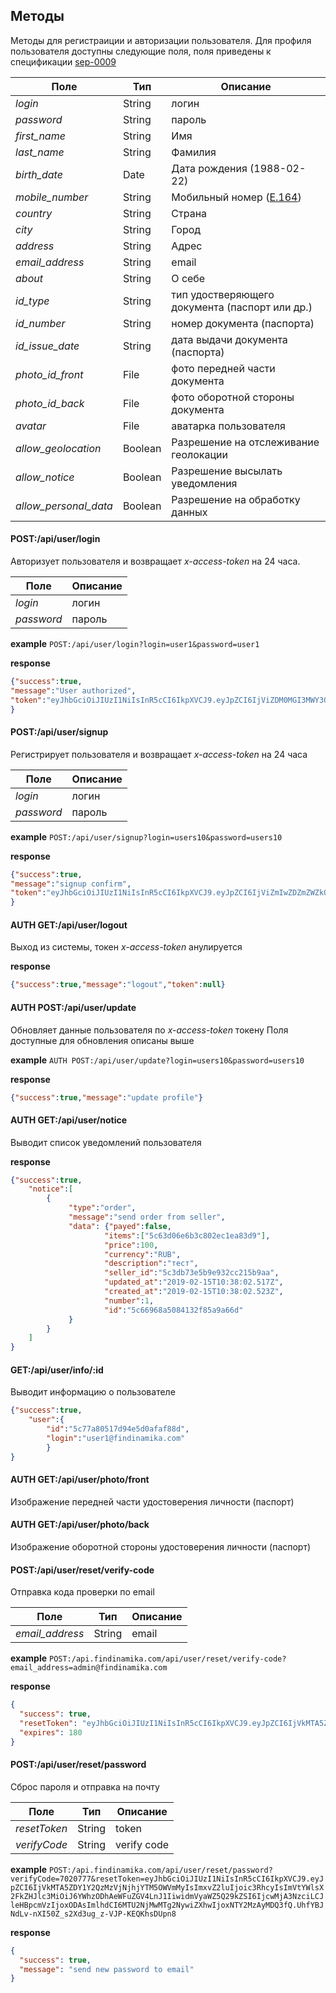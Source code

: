 ## Методы
Методы для регистраиции и авторизации пользователя. 
Для профиля пользователя доступны следующие поля, поля приведены к спецификации [sep-0009](https://github.com/stellar/stellar-protocol/blob/master/ecosystem/sep-0009.md)

Поле | Тип| Описание
--- | --- | ---
_login_| String| логин
_password_| String| пароль
_first_name_| String| Имя
_last_name_| String| Фамилия
_birth_date_| Date| Дата рождения (1988-02-22)
_mobile_number_| String| Мобильный номер ([E.164](https://en.wikipedia.org/wiki/E.164))
_country_| String| Страна
_city_| String| Город
_address_| String| Адрес
_email_address_| String| email
_about_| String| О себе
_id_type_| String| тип удостверяющего документа (паспорт или др.)
_id_number_| String| номер документа (паспорта)
_id_issue_date_| String| дата выдачи документа (паспорта)
_photo_id_front_| File| фото передней части документа
_photo_id_back_| File| фото оборотной стороны документа
_avatar_| File| аватарка пользователя
_allow_geolocation_| Boolean| Разрешение на отслеживание геолокации
_allow_notice_| Boolean| Разрешение высылать уведомления
_allow_personal_data_| Boolean| Разрешение на обработку данных

#### POST:/api/user/login
Авторизует пользователя и возвращает _x-access-token_ на 24 часа. 

Поле | Описание
--- | ---
_login_| логин
_password_| пароль

**example** `POST:/api/user/login?login=user1&password=user1`

**response**
```json
{"success":true,
"message":"User authorized",
"token":"eyJhbGciOiJIUzI1NiIsInR5cCI6IkpXVCJ9.eyJpZCI6IjViZDM0MGI3MWY3ODRhNTQxNjVlMjQwZiIsImlhdCI6MTU0MzE3OTQwNSwiZXhwIjoxNTQzMjIyNjA1fQ.C3epos4edUbpN1Zt2pFV5avKwvQg-FddOQpekdrqAtI"
}
```

#### POST:/api/user/signup
Регистрирует пользователя и возвращает _x-access-token_ на 24 часа

Поле | Описание
--- | ---
_login_| логин
_password_| пароль

**example** `POST:/api/user/signup?login=users10&password=users10`

**response**
```json
{"success":true,
"message":"signup confirm",
"token":"eyJhbGciOiJIUzI1NiIsInR5cCI6IkpXVCJ9.eyJpZCI6IjViZmIwZDZmZWZkOTk1NTExZDkyOGRhYyIsImlhdCI6MTU0MzE3OTY0NSwiZXhwIjoxNTQzMjIyODQ1fQ.7LoQjZi2WvjhYa4MQs3dTLgG7ATJWXarM3GyDvHFTfo"
}
```

#### AUTH GET:/api/user/logout
Выход из системы, токен _x-access-token_ анулируется

**response**
```json
{"success":true,"message":"logout","token":null}
```

#### AUTH POST:/api/user/update
Обновляет данные пользователя по _x-access-token_ токену
Поля доступные для обновления описаны выше

**example** `AUTH POST:/api/user/update?login=users10&password=users10`

**response**
```json
{"success":true,"message":"update profile"}
```

#### AUTH GET:/api/user/notice
Выводит список уведомлений пользователя

**response**
```json
{"success":true,
    "notice":[
        {
             "type":"order",
             "message":"send order from seller",
             "data": {"payed":false,
                     "items":["5c63d06e6b3c802ec1ea83d9"],
                     "price":100,
                     "currency":"RUB",
                     "description":"тест",
                     "seller_id":"5c3db73e5b9e932cc215b9aa",
                     "updated_at":"2019-02-15T10:38:02.517Z",
                     "created_at":"2019-02-15T10:38:02.523Z",
                     "number":1,
                     "id":"5c66968a5084132f85a9a66d"
             }
        }
    ]
}
```

#### GET:/api/user/info/:id

Выводит информацию о пользователе
```json
{"success":true,
    "user":{
        "id":"5c77a80517d94e5d0afaf88d",
        "login":"user1@findinamika.com"
        }
}
```

#### AUTH GET:/api/user/photo/front

Изображение передней части удостоверения личности (паспорт)

#### AUTH GET:/api/user/photo/back

Изображение оборотной стороны удостоверения личности (паспорт)

####  POST:/api/user/reset/verify-code

Отправка кода проверки по email


Поле | Тип| Описание
--- | --- | ---
_email_address_| String| email


**example** `POST:/api.findinamika.com/api/user/reset/verify-code?email_address=admin@findinamika.com`

**response**
```json
{
  "success": true,
  "resetToken": "eyJhbGciOiJIUzI1NiIsInR5cCI6IkpXVCJ9.eyJpZCI6IjVkMTA5ZDY1Y2QzMzVjNjhjYTM5OWVmMyIsImxvZ2luIjoic3RhcyIsImVtYWlsX2FkZHJlc3MiOiJ6YWhzODhAeWFuZGV4LnJ1IiwidmVyaWZ5Q29kZSI6IjcwMjA3NzciLCJleHBpcmVzIjoxODAsImlhdCI6MTU2NjMwMTg2NywiZXhwIjoxNTY2MzAyMDQ3fQ.UhfYBJNdLv-nXI50Z_s2Xd3ug_z-VJP-KEQKhsDUpn8",
  "expires": 180
}
```

####  POST:/api/user/reset/password

Сброс пароля и отправка на почту

Поле | Тип| Описание
--- | --- | ---
_resetToken_| String| token
_verifyCode_| String| verify code 


**example** `POST:/api.findinamika.com/api/user/reset/password?verifyCode=7020777&resetToken=eyJhbGciOiJIUzI1NiIsInR5cCI6IkpXVCJ9.eyJpZCI6IjVkMTA5ZDY1Y2QzMzVjNjhjYTM5OWVmMyIsImxvZ2luIjoic3RhcyIsImVtYWlsX2FkZHJlc3MiOiJ6YWhzODhAeWFuZGV4LnJ1IiwidmVyaWZ5Q29kZSI6IjcwMjA3NzciLCJleHBpcmVzIjoxODAsImlhdCI6MTU2NjMwMTg2NywiZXhwIjoxNTY2MzAyMDQ3fQ.UhfYBJNdLv-nXI50Z_s2Xd3ug_z-VJP-KEQKhsDUpn8`

**response**
```json
{
  "success": true,
  "message": "send new password to email"
}
```